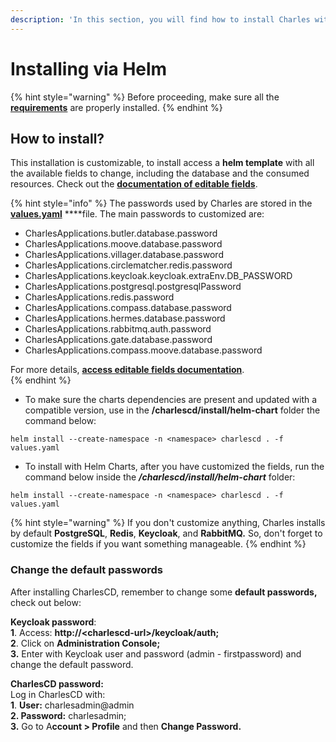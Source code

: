 ```yaml
---
description: 'In this section, you will find how to install Charles with Helm.'
---
```


# Installing via Helm

{% hint style="warning" %}
Before proceeding, make sure all the [**requirements**](./#requirements) are properly installed.
{% endhint %}

## How to install? 

This installation is customizable, to install access a **helm template** with all the available fields to change, including the database and the consumed resources. Check out the [**documentation of editable fields**](https://github.com/ZupIT/charlescd/tree/main/install/helm-chart).

{% hint style="info" %}
The passwords used by Charles are stored in the [**values.yaml**](https://github.com/ZupIT/charlescd/blob/main/install/helm-chart/values.yaml) ****file.  The main passwords to customized are:

* CharlesApplications.butler.database.password
* CharlesApplications.moove.database.password
* CharlesApplications.villager.database.password
* CharlesApplications.circlematcher.redis.password
* CharlesApplications.keycloak.keycloak.extraEnv.DB\_PASSWORD
* CharlesApplications.postgresql.postgresqlPassword
* CharlesApplications.redis.password
* CharlesApplications.compass.database.password
* CharlesApplications.hermes.database.password
* CharlesApplications.rabbitmq.auth.password
* CharlesApplications.gate.database.password
* CharlesApplications.compass.moove.database.password

For more details, [**access editable fields documentation**](https://github.com/ZupIT/charlescd/tree/main/install/helm-chart).  
{% endhint %}

* To make sure the charts dependencies are present and updated with a compatible version, use in the **/charlescd/install/helm-chart** folder the command below: 

```text
helm install --create-namespace -n <namespace> charlescd . -f values.yaml
```

* To install with Helm Charts,  after you have customized the fields, run the command below inside the _**/charlescd/install/helm-chart**_ folder: 

```text
helm install --create-namespace -n <namespace> charlescd . -f values.yaml
```

{% hint style="warning" %}
If you don't customize anything, Charles installs by default **PostgreSQL**, **Redis**, **Keycloak**, and **RabbitMQ.**  So, don't forget to customize the fields if you want something manageable. 
{% endhint %}

### Change the default passwords

After installing CharlesCD, remember to change some **default passwords,** check out below:

**Keycloak password**:   
**1**. Access: **http://&lt;charlescd-url&gt;/keycloak/auth;**  
**2**. Click on **Administration Console;**   
**3.** Enter with Keycloak user and password \(admin - firstpassword\) and change the default password.  


**CharlesCD password:**   
Log in CharlesCD with:  
**1**. **User:** charlesadmin@admin  
**2. Password:** charlesadmin;  
**3.** Go to A**ccount &gt; Profile** and then **Change Password.**

